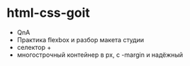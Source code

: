 # html-css-goit

- QnA
- Практика flexbox и разбор макета студии
- селектор +
- многострочный контейнер в px, с -margin и надёжный
